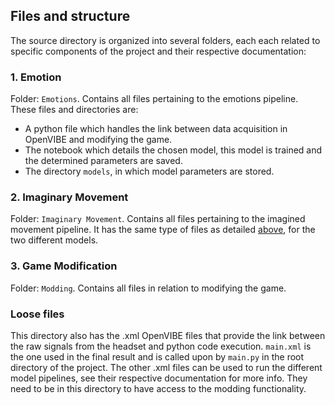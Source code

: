 ## Files and structure
The source directory is organized into several folders, each each related to specific components of the project and their respective documentation:

### 1. Emotion

Folder: `Emotions`. 
Contains all files pertaining to the emotions pipeline. These files and directories are:
- A python file which handles the link between data acquisition in OpenVIBE and modifying the game.
- The notebook which details the chosen model, this model is trained and the determined parameters are saved.
- The directory `models`, in which model parameters are stored.

### 2. Imaginary Movement

Folder: `Imaginary Movement`. 
Contains all files pertaining to the imagined movement pipeline. It has the same type of files as detailed [above](#1-emotion), for the two different models.

### 3. Game Modification
Folder: `Modding`. 
Contains all files in relation to modifying the game.

### Loose files
This directory also has the .xml OpenVIBE files that provide the link between the raw signals from the headset and python code execution. `main.xml` is the one used in the final result and is called upon by `main.py` in the root directory of the project. The other .xml files can be used to run the different model pipelines, see their respective documentation for more info. They need to be in this directory to have access to the modding functionality.
